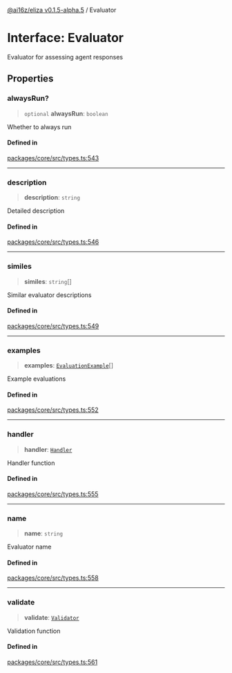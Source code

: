[@ai16z/eliza v0.1.5-alpha.5](../index.md) / Evaluator

# Interface: Evaluator

Evaluator for assessing agent responses

## Properties

### alwaysRun?

> `optional` **alwaysRun**: `boolean`

Whether to always run

#### Defined in

[packages/core/src/types.ts:543](https://github.com/roschler/eliza/blob/main/packages/core/src/types.ts#L543)

***

### description

> **description**: `string`

Detailed description

#### Defined in

[packages/core/src/types.ts:546](https://github.com/roschler/eliza/blob/main/packages/core/src/types.ts#L546)

***

### similes

> **similes**: `string`[]

Similar evaluator descriptions

#### Defined in

[packages/core/src/types.ts:549](https://github.com/roschler/eliza/blob/main/packages/core/src/types.ts#L549)

***

### examples

> **examples**: [`EvaluationExample`](EvaluationExample.md)[]

Example evaluations

#### Defined in

[packages/core/src/types.ts:552](https://github.com/roschler/eliza/blob/main/packages/core/src/types.ts#L552)

***

### handler

> **handler**: [`Handler`](../type-aliases/Handler.md)

Handler function

#### Defined in

[packages/core/src/types.ts:555](https://github.com/roschler/eliza/blob/main/packages/core/src/types.ts#L555)

***

### name

> **name**: `string`

Evaluator name

#### Defined in

[packages/core/src/types.ts:558](https://github.com/roschler/eliza/blob/main/packages/core/src/types.ts#L558)

***

### validate

> **validate**: [`Validator`](../type-aliases/Validator.md)

Validation function

#### Defined in

[packages/core/src/types.ts:561](https://github.com/roschler/eliza/blob/main/packages/core/src/types.ts#L561)
